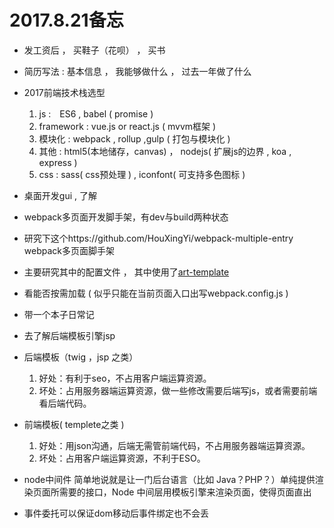 
# 2017.8.21备忘

* 发工资后  ， 买鞋子（花呗） ， 买书

* 简历写法 :  基本信息  ，  我能够做什么  ，  过去一年做了什么

* 2017前端技术栈选型 
    1. js :　ES6 , babel  ( promise )
    2. framework : vue.js or react.js  ( mvvm框架 )
    3. 模块化 : webpack , rollup ,gulp  ( 打包与模块化 )
    4. 其他 : html5(本地储存，canvas) ， nodejs( 扩展js的边界 , koa , express )
    5. css : sass( css预处理 ) , iconfont( 可支持多色图标 )


* 桌面开发gui , 了解

* webpack多页面开发脚手架，有dev与build两种状态   

* 研究下这个https://github.com/HouXingYi/webpack-multiple-entry  webpack多页面脚手架
* 主要研究其中的配置文件 ， 其中使用了[art-template](https://github.com/aui/art-template)
* 看能否按需加载  ( 似乎只能在当前页面入口出写webpack.config.js )

* 带一个本子日常记

* 去了解后端模板引擎jsp    
* 后端模板（twig ，jsp 之类）
    1. 好处：有利于seo，不占用客户端运算资源。
    2. 坏处：占用服务器端运算资源，做一些修改需要后端写js，或者需要前端看后端代码。

* 前端模板( templete之类 )
    1. 好处：用json沟通，后端无需管前端代码，不占用服务器端运算资源。
    2. 坏处：占用客户端运算资源，不利于ESO。
* node中间件
    简单地说就是让一门后台语言（比如 Java？PHP？）单纯提供渲染页面所需要的接口，Node 中间层用模板引擎来渲染页面，使得页面直出

* 事件委托可以保证dom移动后事件绑定也不会丢









